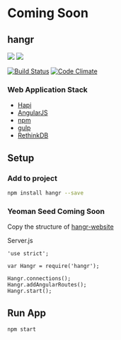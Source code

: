 # Coming Soon

## hangr

[![](https://img.shields.io/npm/v/hangr.svg)](https://www.npmjs.com/package/hangr)
[![](https://img.shields.io/npm/l/hangr.svg)]()

[![Build Status](http://jenkins.hangr.software/buildStatus/icon?job=hangr)](http://jenkins.hangr.software/job/hangr/)
[![Code Climate](https://codeclimate.com/github/hangr/hangr/badges/gpa.svg)](https://codeclimate.com/github/hangr/hangr)

### Web Application Stack

* [Hapi](http://hapijs.com)
* [AngularJS](https://angularjs.org)
* [npm](https://www.npmjs.com)
* [gulp](http://gulpjs.com)
* [RethinkDB](https://www.rethinkdb.com)


## Setup

### Add to project
```bash
npm install hangr --save
```

### Yeoman Seed Coming Soon
Copy the structure of [hangr-website](https://github.com/hangr/hangr-website)

Server.js

```node
'use strict';

var Hangr = require('hangr');

Hangr.connections();
Hangr.addAngularRoutes();
Hangr.start();
```

## Run App
```bash
npm start
```
